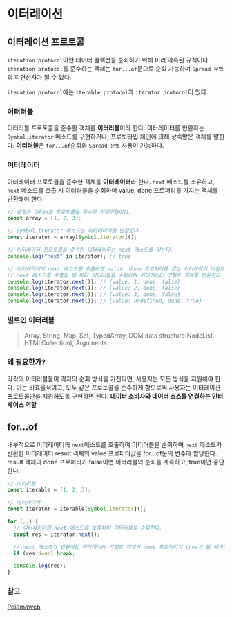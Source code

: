 # 이터레이션

## 이터레이션 프로토콜

`iteration protocol`이란 데이터 컬렉션을 순회하기 위해 미리 약속된 규칙이다. `iteration protocol`를 준수하는 객체는 `for...of`문으로 순회 가능하며 `Spread 문법`의 피연산자가 될 수 있다.

`iteration protocol`에는 `iterable protocol`과 `iterator protocol`이 있다.

### 이터러블

이터러블 프로토콜을 준수한 객체를 **이터러블**이라 한다. 이터레이터를 반환하는 `Symbol.iterator` 메소드를 구현하거나, 프로토타입 체인에 의해 상속받은 객체를 말한다. **이터러블**은 `for...of`순회와 `Spread 문법` 사용이 가능하다.

### 이터레이터

이터레이터 프로토콜을 준수한 객체를 **이터레이터**라 한다. `next` 메소드를 소유하고, `next` 메소드를 호출 시 이터러블을 순회하며 value, done 프로퍼티를 가지는 객체를 반환해야 한다.

```js
// 배열은 이터러블 프로토콜을 준수한 이터러블이다.
const array = [1, 2, 3];

// Symbol.iterator 메소드는 이터레이터를 반환한다.
const iterator = array[Symbol.iterator]();

// 이터레이터 프로토콜을 준수한 이터레이터는 next 메소드를 갖는다.
console.log("next" in iterator); // true

// 이터레이터의 next 메소드를 호출하면 value, done 프로퍼티를 갖는 이터레이터 리절트 객체를 반환한다.
// next 메소드를 호출할 때 마다 이터러블을 순회하며 이터레이터 리절트 객체를 반환한다.
console.log(iterator.next()); // {value: 1, done: false}
console.log(iterator.next()); // {value: 2, done: false}
console.log(iterator.next()); // {value: 3, done: false}
console.log(iterator.next()); // {value: undefined, done: true}
```

### 빌트인 이터러블

> Array, String, Map, Set, TypedArray, DOM data structure(NodeList, HTMLCollection), Arguments

### 왜 필요한가?

각각의 이터러블들이 각자의 순회 방식을 가진다면, 사용자는 모든 방식을 지원해야 한다. 이는 비효율적이고, 모두 같은 프로토콜을 준수하게 함으로써 사용자는 이터레이션 프로토콜만을 지원하도록 구현하면 된다. **데이터 소비자와 데이터 소스를 연결하는 인터페이스 역할**

## for...of

내부적으로 이터레이터의 `next`메소드를 호출하여 이터러블을 순회하며 `next` 메소드가 반환한 이터레이터 result 객체의 value 프로퍼티값을 for...of문의 변수에 할당한다. result 객체의 done 프로퍼티가 false이면 이터러블의 순회를 계속하고, true이면 중단한다.

```js
// 이터러블
const iterable = [1, 2, 3];

// 이터레이터
const iterator = iterable[Symbol.iterator]();

for (;;) {
  // 이터레이터의 next 메소드를 호출하여 이터러블을 순회한다.
  const res = iterator.next();

  // next 메소드가 반환하는 이터레이터 리절트 객체의 done 프로퍼티가 true가 될 때까지 반복한다.
  if (res.done) break;

  console.log(res);
}
```

### 참고

[Poiemaweb](https://poiemaweb.com/es6-iteration-for-of)
